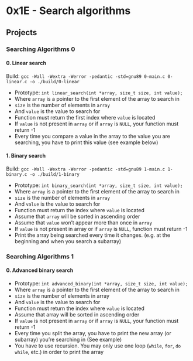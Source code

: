# 0x1E - Search algorithms

## Projects

### Searching Algorithms 0

#### 0. Linear search

Build: `gcc -Wall -Wextra -Werror -pedantic -std=gnu89 0-main.c 0-linear.c -o ./build/0-linear`

- Prototype: `int linear_search(int *array, size_t size, int value);`
- Where `array` is a pointer to the first element of the array to search in
- `size` is the number of elements in `array`
- And `value` is the value to search for
- Function must return the first index where `value` is located
- If `value` is not present in `array` or if `array` is `NULL`, your function must return -1
- Every time you compare a value in the array to the value you are searching, you have to print this value (see example below)

#### 1. Binary search

Build: `gcc -Wall -Wextra -Werror -pedantic -std=gnu89 1-main.c 1-binary.c -o ./build/1-binary`

- Prototype: `int binary_search(int *array, size_t size, int value);`
- Where `array` is a pointer to the first element of the array to search in
- `size` is the number of elements in `array`
- And `value` is the value to search for
- Function must return the index where `value` is located
- Assume that `array` will be sorted in ascending order
- Assume that `value` won’t appear more than once in `array`
- If `value` is not present in array or if `array` is `NULL`, function must return -1
- Print the array being searched every time it changes. (e.g. at the beginning and when you search a subarray)

### Searching Algorithms 1

#### 0. Advanced binary search

- Prototype: `int advanced_binary(int *array, size_t size, int value);`
- Where `array` is a pointer to the first element of the array to search in
- `size` is the number of elements in array
- And `value` is the value to search for
- Function must return the index where `value` is located
- Assume that array will be sorted in ascending order
- If `value` is not present in `array` or if `array` is `NULL`, your function must return -1
- Every time you split the array, you have to print the new array (or subarray) you’re searching in (See example)
- You have to use recursion. You may only use one loop (`while`, `for`, `do` `while`, etc.) in order to print the array
